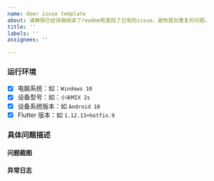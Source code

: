 ```yaml
---
name: deer issue template
about: 请确保已经详细阅读了readme和查找了已有的issue，避免提出重复的问题。
title: ''
labels: ''
assignees: ''

---
```


### 运行环境 ###

- [x] 电脑系统：如：`Windows 10`
- [x] 设备型号：如：`小米MIX 2s`
- [x] 设备系统版本：如 `Android 10`
- [x] Flutter 版本：如 `1.12.13+hotfix.9`

### 具体问题描述 ###

#### 问题截图  ####

#### 异常日志 ####
